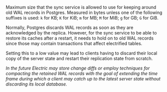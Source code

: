 Maximum size that the sync service is allowed to use for keeping around old WAL records in Postgres. Measured in bytes unless one of the following suffixes is used: `k` for KB; `K` for KiB; `m` for MB; `M` for MiB; `g` for GB; `G` for GiB.

Normally, Postgres discards WAL records as soon as they are acknowledged by the replica. However, for the sync service to be able to restore its caches after a restart, it needs to hold on to old WAL records since those may contain transactions that affect electrified tables.

Setting this to a low value may lead to clients having to discard their local copy of the server state and restart their replication state from scratch.

_In the future Electric may store change diffs or employ techniques for compacting the retained WAL records with the goal of extending the time frame during which a client may catch up to the latest server state without discarding its local database._
